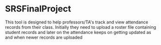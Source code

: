 # SRSFinalProject
This tool is designed to help professors/TA's track and view attendance records from their class. Initially they need to upload a roster file containing student records and later on the attendance keeps on getting updated as and when newer records are uploaded
